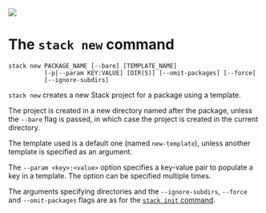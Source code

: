 <div class="hidden-warning"><a href="https://docs.haskellstack.org/"><img src="https://cdn.jsdelivr.net/gh/commercialhaskell/stack/doc/img/hidden-warning.svg"></a></div>

# The `stack new` command

~~~text
stack new PACKAGE_NAME [--bare] [TEMPLATE_NAME]
          [-p|--param KEY:VALUE] [DIR(S)] [--omit-packages] [--force]
          [--ignore-subdirs]
~~~

`stack new` creates a new Stack project for a package using a template.

The project is created in a new directory named after the package, unless the
`--bare` flag is passed, in which case the project is created in the current
directory.

The template used is a default one (named `new-template`), unless another
template is specified as an argument.

The `--param <key>:<value>` option specifies a key-value pair to populate a key
in a template. The option can be specified multiple times.

The arguments specifying directories and the `--ignore-subdirs`, `--force` and
`--omit-packages` flags are as for the [`stack init` command](init_command.md).
